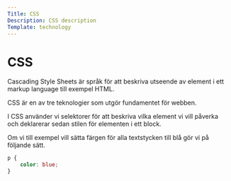 ```yaml
---
Title: CSS
Description: CSS description
Template: technology
---
```


CSS
===========

Cascading Style Sheets är språk för att beskriva utseende av element i ett markup language till exempel HTML.

CSS är en av tre teknologier som utgör fundamentet för webben.

I CSS använder vi selektorer för att beskriva vilka element vi vill påverka och deklarerar sedan stilen för elementen i ett block.

Om vi till exempel vill sätta färgen för alla textstycken till blå gör vi på följande sätt.

```css
p {
    color: blue;
}
```